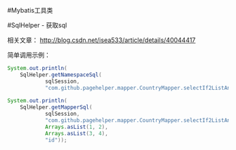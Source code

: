 #Mybatis工具类

#SqlHelper - 获取sql

相关文章： http://blog.csdn.net/isea533/article/details/40044417

简单调用示例：  

```java
System.out.println(
    SqlHelper.getNamespaceSql(
            sqlSession,
            "com.github.pagehelper.mapper.CountryMapper.selectIf2ListAndOrder"));
			
System.out.println(
    SqlHelper.getMapperSql(
            sqlSession,
            "com.github.pagehelper.mapper.CountryMapper.selectIf2ListAndOrder",
            Arrays.asList(1, 2),
            Arrays.asList(3, 4),
            "id"));
```